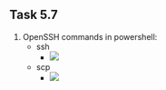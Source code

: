 ## Task 5.7
1) OpenSSH commands in powershell:
	* ssh 
		* ![](https://i.imgur.com/P7u9SJY.png)
	* scp
		* ![](https://i.imgur.com/5hexkqr.png)
